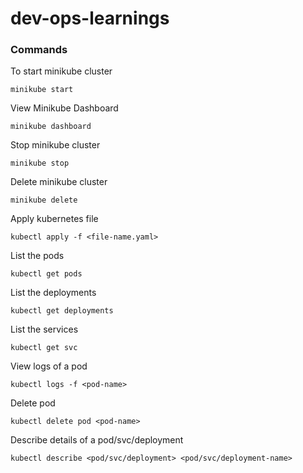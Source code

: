 # dev-ops-learnings

### Commands

To start minikube cluster

```
minikube start
```

View Minikube Dashboard

```
minikube dashboard
```

Stop minikube cluster

```
minikube stop
```

Delete minikube cluster

```
minikube delete
```

Apply kubernetes file

```
kubectl apply -f <file-name.yaml>
```

List the pods

```
kubectl get pods
```

List the deployments

```
kubectl get deployments
```

List the services

```
kubectl get svc
```

View logs of a pod

```
kubectl logs -f <pod-name>
```

Delete pod

```
kubectl delete pod <pod-name>
```

Describe details of a pod/svc/deployment

```
kubectl describe <pod/svc/deployment> <pod/svc/deployment-name>
```
